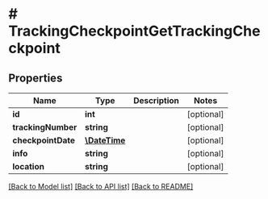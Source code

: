 # # TrackingCheckpointGetTrackingCheckpoint

## Properties

Name | Type | Description | Notes
------------ | ------------- | ------------- | -------------
**id** | **int** |  | [optional] 
**trackingNumber** | **string** |  | [optional] 
**checkpointDate** | [**\DateTime**](\DateTime.md) |  | [optional] 
**info** | **string** |  | [optional] 
**location** | **string** |  | [optional] 

[[Back to Model list]](../../README.md#documentation-for-models) [[Back to API list]](../../README.md#documentation-for-api-endpoints) [[Back to README]](../../README.md)


